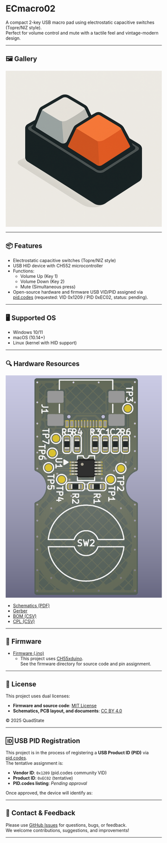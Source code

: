 # ECmacro02

A compact 2-key USB macro pad using electrostatic capacitive switches (Topre/NIZ style).  
Perfect for volume control and mute with a tactile feel and vintage-modern design.  

---

## 🖼️ Gallery

![Image View](./images/ecmacro02_image.png)

---

## 📦 Features

- Electrostatic capacitive switches (Topre/NIZ style)
- USB HID device with CH552 microcontroller
- Functions:
  - Volume Up (Key 1)
  - Volume Down (Key 2)
  - Mute (Simultaneous press)
- Open-source hardware and firmware
USB VID/PID assigned via [pid.codes](https://pid.codes/) (requested: VID 0x1209 / PID 0xEC02, status: pending).

---

## 🖥️ Supported OS

- Windows 10/11
- macOS (10.14+)
- Linux (kernel with HID support)

---

## 🔍 Hardware Resources
![PCB Top View](./images/ecmacro02_topview.png)
- [Schematics (PDF)](./hardware/ecmacro02_schematic.pdf)
- [Gerber](./hardware/ecmacro02_gerber.zip)
- [BOM (CSV)](./hardware/ecmacro02_bom.csv)
- [CPL (CSV)](./hardware/ecmacro02_positions.csv)

---

## 🧩 Firmware

- [Firmware (.ino)](./firmware/ecmacro02/ecmacro02.ino)
  - This project uses [CH55xduino](https://github.com/DeqingSun/ch55xduino).  
    See the firmware directory for source code and pin assignment.
---

## 📄 License

This project uses dual licenses:

- **Firmware and source code**: [MIT License](./LICENSE-MIT.txt)
- **Schematics, PCB layout, and documents**: [CC BY 4.0](./LICENSE-CCBY.txt)

© 2025 QuadState

---

## 🆔 USB PID Registration

This project is in the process of registering a **USB Product ID (PID)** via [pid.codes](https://pid.codes/).  
The tentative assignment is:

- **Vendor ID**: `0x1209` (pid.codes community VID)
- **Product ID**: `0xEC02` (tentative)
- **PID.codes listing**: _Pending approval_

Once approved, the device will identify as:

---

## 💬 Contact & Feedback

Please use [GitHub Issues](https://github.com/QuadState/ecmacro02/issues) for questions, bugs, or feedback.  
We welcome contributions, suggestions, and improvements!

---